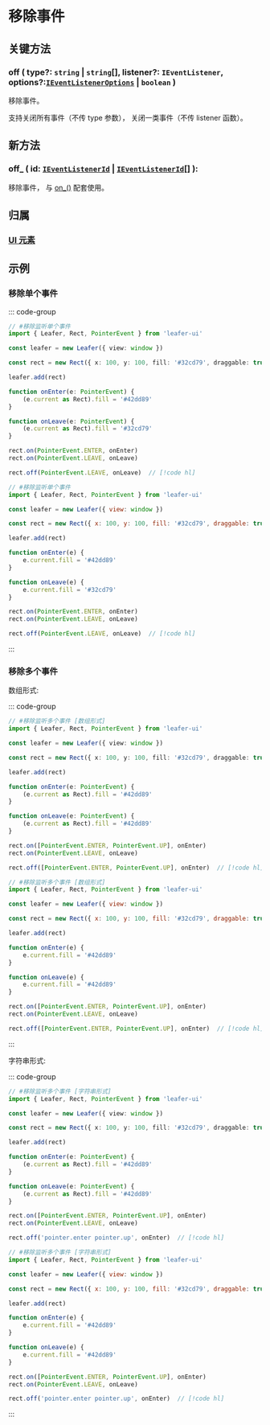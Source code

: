 # 移除事件

## 关键方法

### off ( type?: `string` | `string`[], listener?: `IEventListener`, options?:[`IEventListenerOptions`](/api/interfaces/IEventListenerOptions.md) | `boolean` )

移除事件。

支持关闭所有事件（不传 type 参数）， 关闭一类事件（不传 listener 函数）。

## 新方法

### off\_ ( id: [`IEventListenerId`](/api/interfaces/IEventListenerId.md) | [`IEventListenerId`](/api/interfaces/IEventListenerId.md)[] ):

移除事件， 与 [on\_()](./on.md#on_) 配套使用。

## 归属

### [UI 元素](/reference/display/UI.md)

## 示例

### 移除单个事件

::: code-group
```ts
// #移除监听单个事件
import { Leafer, Rect, PointerEvent } from 'leafer-ui'

const leafer = new Leafer({ view: window })

const rect = new Rect({ x: 100, y: 100, fill: '#32cd79', draggable: true })

leafer.add(rect)

function onEnter(e: PointerEvent) {
    (e.current as Rect).fill = '#42dd89'
}

function onLeave(e: PointerEvent) {
    (e.current as Rect).fill = '#32cd79'
}

rect.on(PointerEvent.ENTER, onEnter)
rect.on(PointerEvent.LEAVE, onLeave)

rect.off(PointerEvent.LEAVE, onLeave)  // [!code hl]

```
```js
// #移除监听单个事件
import { Leafer, Rect, PointerEvent } from 'leafer-ui'

const leafer = new Leafer({ view: window })

const rect = new Rect({ x: 100, y: 100, fill: '#32cd79', draggable: true })

leafer.add(rect)

function onEnter(e) {
    e.current.fill = '#42dd89'
}

function onLeave(e) {
    e.current.fill = '#32cd79'
}

rect.on(PointerEvent.ENTER, onEnter)
rect.on(PointerEvent.LEAVE, onLeave)

rect.off(PointerEvent.LEAVE, onLeave)  // [!code hl]

```
:::

### 移除多个事件

数组形式:

::: code-group
```ts
// #移除监听多个事件 [数组形式]
import { Leafer, Rect, PointerEvent } from 'leafer-ui'

const leafer = new Leafer({ view: window })

const rect = new Rect({ x: 100, y: 100, fill: '#32cd79', draggable: true })

leafer.add(rect)

function onEnter(e: PointerEvent) {
    (e.current as Rect).fill = '#42dd89'
}

function onLeave(e: PointerEvent) {
    (e.current as Rect).fill = '#42dd89'
}

rect.on([PointerEvent.ENTER, PointerEvent.UP], onEnter)
rect.on(PointerEvent.LEAVE, onLeave)

rect.off([PointerEvent.ENTER, PointerEvent.UP], onEnter)  // [!code hl]

```
```js
// #移除监听多个事件 [数组形式]
import { Leafer, Rect, PointerEvent } from 'leafer-ui'

const leafer = new Leafer({ view: window })

const rect = new Rect({ x: 100, y: 100, fill: '#32cd79', draggable: true })

leafer.add(rect)

function onEnter(e) {
    e.current.fill = '#42dd89'
}

function onLeave(e) {
    e.current.fill = '#42dd89'
}

rect.on([PointerEvent.ENTER, PointerEvent.UP], onEnter)
rect.on(PointerEvent.LEAVE, onLeave)

rect.off([PointerEvent.ENTER, PointerEvent.UP], onEnter)  // [!code hl]

```
:::

字符串形式:

::: code-group
```ts
// #移除监听多个事件 [字符串形式]
import { Leafer, Rect, PointerEvent } from 'leafer-ui'

const leafer = new Leafer({ view: window })

const rect = new Rect({ x: 100, y: 100, fill: '#32cd79', draggable: true })

leafer.add(rect)

function onEnter(e: PointerEvent) {
    (e.current as Rect).fill = '#42dd89'
}

function onLeave(e: PointerEvent) {
    (e.current as Rect).fill = '#42dd89'
}

rect.on([PointerEvent.ENTER, PointerEvent.UP], onEnter)
rect.on(PointerEvent.LEAVE, onLeave)

rect.off('pointer.enter pointer.up', onEnter)  // [!code hl]

```
```js
// #移除监听多个事件 [字符串形式]
import { Leafer, Rect, PointerEvent } from 'leafer-ui'

const leafer = new Leafer({ view: window })

const rect = new Rect({ x: 100, y: 100, fill: '#32cd79', draggable: true })

leafer.add(rect)

function onEnter(e) {
    e.current.fill = '#42dd89'
}

function onLeave(e) {
    e.current.fill = '#42dd89'
}

rect.on([PointerEvent.ENTER, PointerEvent.UP], onEnter)
rect.on(PointerEvent.LEAVE, onLeave)

rect.off('pointer.enter pointer.up', onEnter)  // [!code hl]

```
:::
